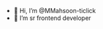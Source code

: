 - 👋 Hi, I’m @MMahsoon-ticlick
- 👀 I’m sr frontend developer

<!---
MMahsoon-ticlick/MMahsoon-ticlick is a ✨ special ✨ repository because its `README.md` (this file) appears on your GitHub profile.
You can click the Preview link to take a look at your changes.
--->
